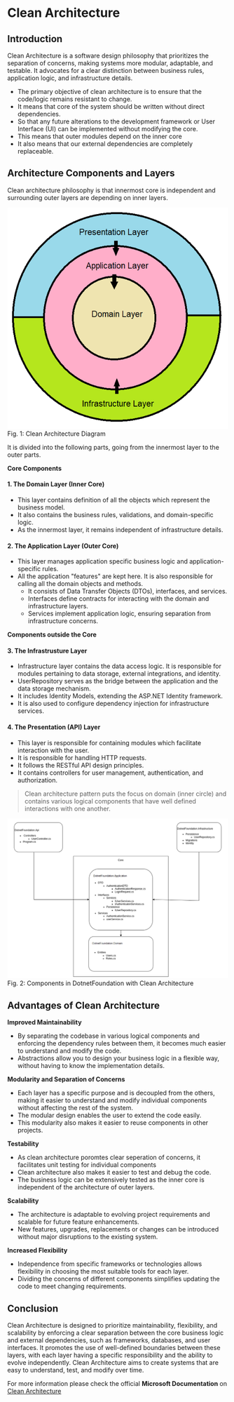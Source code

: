 # Clean Architecture

## Introduction

Clean Architecture is a software design philosophy that prioritizes the separation of concerns, making systems more modular, adaptable, and testable. It advocates for a clear distinction between business rules, application logic, and infrastructure details.

- The primary objective of clean architecture is to ensure that the code/logic remains resistant to change.
- It means that core of the system should be written without direct dependencies.
- So that any future alterations to the development framework or User Interface (UI) can be implemented without modifying the core.
- This means that outer modules depend on the inner core
- It also means that our external dependencies are completely replaceable.

## Architecture Components and Layers

Clean architecture philosophy is that innermost core is independent and surrounding outer layers are depending on inner layers.

![Clean Architecture Diagram Onion View](./images/ca_diagram1.png)
Fig. 1: Clean Architecture Diagram

It is divided into the following parts, going from the innermost layer to the outer parts.

**Core Components**

#### 1. The Domain Layer (Inner Core)

- This layer contains definition of all the objects which represent the business model.
- It also contains the business rules, validations, and domain-specific logic.
- As the innermost layer, it remains independent of infrastructure details.

#### 2. The Application Layer (Outer Core)

- This layer manages application specific business logic and application-specific rules.
- All the application "features" are kept here. It is also responsible for calling all the domain objects and methods.
  - It consists of Data Transfer Objects (DTOs), interfaces, and services.
  - Interfaces define contracts for interacting with the domain and infrastructure layers.
  - Services implement application logic, ensuring separation from infrastructure concerns.

**Components outside the Core**

#### 3. The Infrastrusture Layer

- Infrastructure layer contains the data access logic. It is responsible for modules pertaining to data storage, external integrations, and identity.
- UserRepository serves as the bridge between the application and the data storage mechanism.
- It includes Identity Models, extending the ASP.NET Identity framework.
- It is also used to configure dependency injection for infrastructure services.

#### 4. The Presentation (API) Layer

- This layer is responsible for containing modules which facilitate interaction with the user.
- It is responsible for handling HTTP requests.
- It follows the RESTful API design principles.
- It contains controllers for user management, authentication, and authorization.

> Clean architecture pattern puts the focus on domain (inner circle) and contains various logical components that have well defined interactions with one another.

![Dotnet Foundation Architecture for Project Components](./images/ca_components2.png)
Fig. 2: Components in DotnetFoundation with Clean Architecture

## Advantages of Clean Architecture

**Improved Maintainability**

- By separating the codebase in various logical components and enforcing the dependency rules between them, it becomes much easier to understand and modify the code.
- Abstractions allow you to design your business logic in a flexible way, without having to know the implementation details.

**Modularity and Separation of Concerns**

- Each layer has a specific purpose and is decoupled from the others, making it easier to understand and modify individual components without affecting the rest of the system.
- The modular design enables the user to extend the code easily.
- This modularity also makes it easier to reuse components in other projects.

**Testability**

- As clean architecture poromtes clear seperation of concerns, it facilitates unit testing for individual components
- Clean architecture also makes it easier to test and debug the code.
- The business logic can be extensively tested as the inner core is independent of the architecture of outer layers.

**Scalability**

- The architecture is adaptable to evolving project requirements and scalable for future feature enhancements.
- New features, upgrades, replacements or changes can be introduced without major disruptions to the existing system.

**Increased Flexibility**

- Independence from specific frameworks or technologies allows flexibility in choosing the most suitable tools for each layer.
- Dividing the concerns of different components simplifies updating the code to meet changing requirements.

## Conclusion

Clean Architecture is designed to prioritize maintainability, flexibility, and scalability by enforcing a clear separation between the core business logic and external dependencies, such as frameworks, databases, and user interfaces. It promotes the use of well-defined boundaries between these layers, with each layer having a specific responsibility and the ability to evolve independently. Clean Architecture aims to create systems that are easy to understand, test, and modify over time.

For more information please check the official **Microsoft Documentation** on [Clean Architecture](https://learn.microsoft.com/en-us/dotnet/architecture/modern-web-apps-azure/common-web-application-architectures#clean-architecture)
